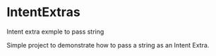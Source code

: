 # IntentExtras
Intent extra exmple to pass string

Simple project to demonstrate how to pass a string as an Intent Extra.
